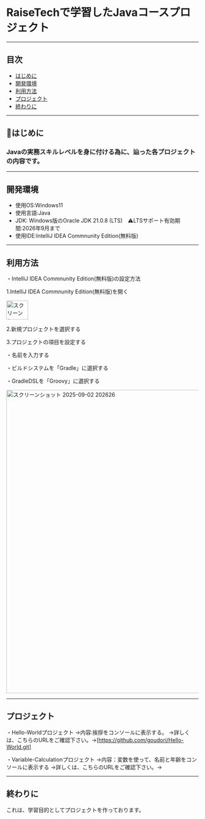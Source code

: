 # RaiseTechで学習したJavaコースプロジェクト
---

## 目次
- [はじめに](#はじめに)
- [開発環境](#開発環境)
- [利用方法](#利用方法)
- [プロジェクト](#プロジェクト)
- [終わりに](#終わりに)
---







## 🚩はじめに
### Javaの実務スキルレベルを身に付ける為に、辿った各プロジェクトの内容です。

---



## 開発環境
- 使用OS:Windows11
- 使用言語:Java
- JDK: Windows版のOracle JDK 21.0.8 (LTS)　⚠️LTSサポート有効期間:2026年9月まで
- 使用IDE:IntelliJ IDEA Commnunity Edition(無料版)

---




## 利用方法
・IntelliJ IDEA Commnunity Edition(無料版)の設定方法





1.IntelliJ IDEA Commnunity Edition(無料版)を開く


<img width="57" height="50" alt="スクリーンショット 2025-09-03 182439" src="https://github.com/user-attachments/assets/e356642e-4d13-4fee-bcf5-bb053bdcd313" />







2.新規プロジェクトを選択する







3.プロジェクトの項目を設定する


・名前を入力する


・ビルドシステムを「Gradle」に選択する





・GradleDSLを「Groovy」に選択する



<img width="1025" height="794" alt="スクリーンショット 2025-09-02 202626" src="https://github.com/user-attachments/assets/10538176-89c0-45bd-93ec-418a23b7dff4" />


---
## プロジェクト

・Hello-Worldプロジェクト
→内容:挨拶をコンソールに表示する。
→詳しくは、こちらのURLをご確認下さい。→[https://github.com/goudori/Hello-World.git]




・Variable-Calculationプロジェクト
→内容：変数を使って、名前と年齢をコンソールに表示する
→詳しくは、こちらのURLをご確認下さい。→







---
## 終わりに
これは、学習目的としてプロジェクトを作っております。










